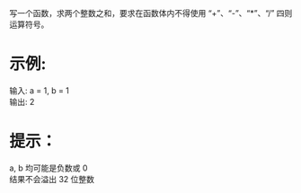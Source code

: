 写一个函数，求两个整数之和，要求在函数体内不得使用 “+”、“-”、“*”、“/” 四则运算符号。
# 示例:

输入: a = 1, b = 1  
输出: 2

# 提示：

a, b 均可能是负数或 0  
结果不会溢出 32 位整数

